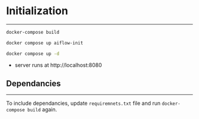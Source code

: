 # Initialization

---

```bash
docker-compose build

docker compose up aiflow-init

docker compose up -d
```

* server runs at http://localhost:8080

## Dependancies

---
To include dependancies, update `requiremnets.txt` file and run `docker-compose build` again.